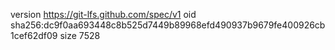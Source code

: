 version https://git-lfs.github.com/spec/v1
oid sha256:dc9f0aa693448c8b525d7449b89968efd490937b9679fe400926cb1cef62df09
size 7528

